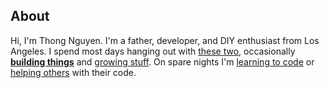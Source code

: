 ## About

Hi, I'm Thong Nguyen. I'm a father, developer, and DIY enthusiast from Los Angeles. I spend most days hanging out with [these two](/static/images/kids.jpg), occasionally **[building things](/til/diy/)** and [growing stuff](https://flic.kr/s/aHsmdKkU6G). On spare nights I'm [learning to code](https://github.com/ikumen) or [helping others](https://stackoverflow.com/users/2264997/ikumen?tab=topactivity) with their code.


